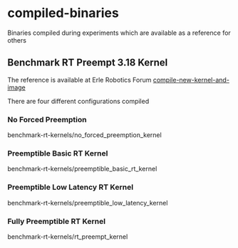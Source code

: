 # compiled-binaries
Binaries compiled during experiments which are available as a reference
for others

## Benchmark RT Preempt 3.18 Kernel
The reference is available at Erle Robotics Forum
[compile-new-kernel-and-image](http://forum.erlerobotics.com/t/compile-new-kernel-and-image/107/11)

There are four different configurations compiled

### No Forced Preemption

benchmark-rt-kernels/no_forced_preemption_kernel

### Preemptible Basic RT Kernel

benchmark-rt-kernels/preemptible_basic_rt_kernel

### Preemptible Low Latency RT Kernel

benchmark-rt-kernels/preemptible_low_latency_kernel

### Fully Preemptible RT Kernel

benchmark-rt-kernels/rt_preempt_kernel
